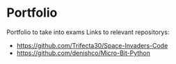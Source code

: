 # Portfolio
Portfolio to take into exams
Links to relevant repositorys:
- https://github.com/Trifecta30/Space-Invaders-Code
- https://github.com/denishco/Micro-Bit-Python
